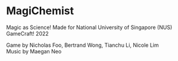 # MagiChemist
Magic as Science! Made for National University of Singapore (NUS) GameCraft! 2022

Game by Nicholas Foo, Bertrand Wong, Tianchu Li, Nicole Lim
<br>Music by Maegan Neo


